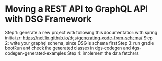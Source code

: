 # Moving a REST API to GraphQL API with DSG Framework

Step 1: generate a new project with following this documentation with spring initializr: https://netflix.github.io/dgs/generating-code-from-schema/
Step 2: write your graphql schema, since DSG is schema first
Step 3: run gradle bootRun and check the generated classes in dgs-codegen and dgs-codegen-generated-examples
Step 4: implement the data fetchers
